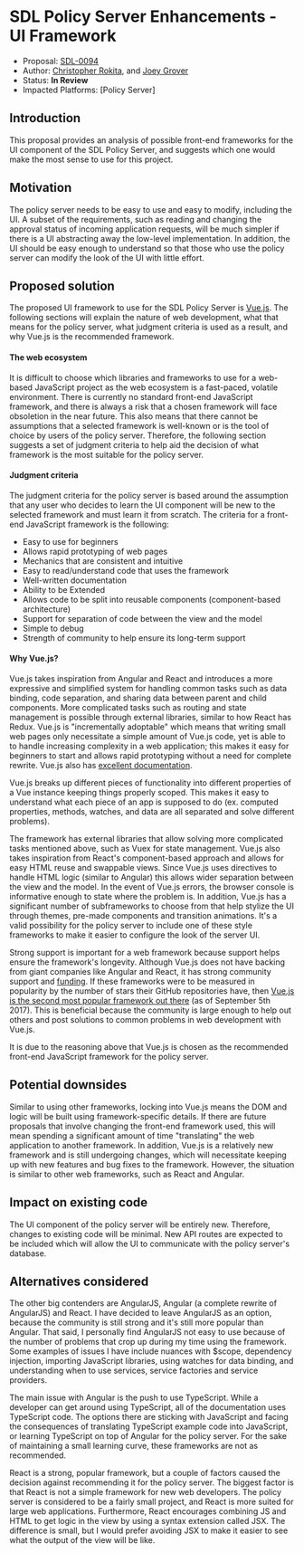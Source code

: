 # SDL Policy Server Enhancements - UI Framework

* Proposal: [SDL-0094](0094-sdl-policy-server-ui.md)
* Author: [Christopher Rokita](https://github.com/crokita), and [Joey Grover](https://github.com/joeygrover)
* Status: **In Review**
* Impacted Platforms: [Policy Server]

## Introduction

This proposal provides an analysis of possible front-end frameworks for the UI component of the SDL Policy Server, and suggests which one would make the most sense to use for this project.

## Motivation
The policy server needs to be easy to use and easy to modify, including the UI. A subset of the requirements, such as reading and changing the approval status of incoming application requests, will be much simpler if there is a UI abstracting away the low-level implementation. In addition, the UI should be easy enough to understand so that those who use the policy server can modify the look of the UI with little effort.

## Proposed solution

The proposed UI framework to use for the SDL Policy Server is [Vue.js](https://vuejs.org/). The following sections will explain the nature of web development, what that means for the policy server, what judgment criteria is used as a result, and why Vue.js is the recommended framework.

#### The web ecosystem
It is difficult to choose which libraries and frameworks to use for a web-based JavaScript project as the web ecosystem is a fast-paced, volatile environment. There is currently no standard front-end JavaScript framework, and there is always a risk that a chosen framework will face obsoletion in the near future. This also means that there cannot be assumptions that a selected framework is well-known or is the tool of choice by users of the policy server. Therefore, the following section suggests a set of judgment criteria to help aid the decision of what framework is the most suitable for the policy server. 

#### Judgment criteria
The judgment criteria for the policy server is based around the assumption that any user who decides to learn the UI component will be new to the selected framework and must learn it from scratch. The criteria for a front-end JavaScript framework is the following:

*  Easy to use for beginners
*  Allows rapid prototyping of web pages
*  Mechanics that are consistent and intuitive
*  Easy to read/understand code that uses the framework
*  Well-written documentation
*  Ability to be Extended
*  Allows code to be split into reusable components (component-based architecture)
*  Support for separation of code between the view and the model
*  Simple to debug
*  Strength of community to help ensure its long-term support

#### Why Vue.js?
Vue.js takes inspiration from Angular and React and introduces a more expressive and simplified system for handling common tasks such as data binding, code separation, and sharing data between parent and child components. More complicated tasks such as routing and state management is possible through external libraries, similar to how React has Redux. Vue.js is "incrementally adoptable" which means that writing small web pages only necessitate a simple amount of Vue.js code, yet is able to to handle increasing complexity in a web application; this makes it easy for beginners to start and allows rapid prototyping without a need for complete rewrite. Vue.js also has [excellent documentation](https://vuejs.org/v2/guide/).

Vue.js breaks up different pieces of functionality into different properties of a Vue instance keeping things properly scoped. This makes it easy to understand what each piece of an app is supposed to do (ex. computed properties, methods, watches, and data are all separated and solve different problems).

The framework has external libraries that allow solving more complicated tasks mentioned above, such as Vuex for state management. Vue.js also takes inspiration from React's component-based approach and allows for easy HTML reuse and swappable views. Since Vue.js uses directives to handle HTML logic (similar to Angular) this allows wider separation between the view and the model. In the event of Vue.js errors, the browser console is informative enough to state where the problem is. In addition, Vue.js has a significant number of subframeworks to choose from that help stylize the UI through themes, pre-made components and transition animations. It's a valid possibility for the policy server to include one of these style frameworks to make it easier to configure the look of the server UI.

Strong support is important for a web framework because support helps ensure the framework's longevity. Although Vue.js does not have backing from giant companies like Angular and React, it has strong community support and [funding](https://vuejs.org/support-vuejs/). If these frameworks were to be measured in popularity by the number of stars their GitHub repositories have, then [Vue.js is the second most popular framework out there](https://github.com/showcases/front-end-javascript-frameworks) (as of September 5th 2017). This is beneficial because the community is large enough to help out others and post solutions to common problems in web development with Vue.js. 

It is due to the reasoning above that Vue.js is chosen as the recommended front-end JavaScript framework for the policy server.

## Potential downsides

Similar to using other frameworks, locking into Vue.js means the DOM and logic will be built using framework-specific details. If there are future proposals that involve changing the front-end framework used, this will mean spending a significant amount of time "translating" the web application to another framework. In addition, Vue.js is a relatively new framework and is still undergoing changes, which will necessitate keeping up with new features and bug fixes to the framework. However, the situation is similar to other web frameworks, such as React and Angular.

## Impact on existing code

The UI component of the policy server will be entirely new. Therefore, changes to existing code will be minimal. New API routes are expected to be included which will allow the UI to communicate with the policy server's database. 

## Alternatives considered

The other big contenders are AngularJS, Angular (a complete rewrite of AngularJS) and React. I have decided to leave AngularJS as an option, because the community is still strong and it's still more popular than Angular. That said, I personally find AngularJS not easy to use because of the number of problems that crop up during my time using the framework. Some examples of issues I have include nuances with $scope, dependency injection, importing JavaScript libraries, using watches for data binding, and understanding when to use services, service factories and service providers. 

The main issue with Angular is the push to use TypeScript. While a developer can get around using TypeScript, all of the documentation uses TypeScript code. The options there are sticking with JavaScript and facing the consequences of translating TypeScript example code into JavaScript, or learning TypeScript on top of Angular for the policy server. For the sake of maintaining a small learning curve, these frameworks are not as recommended.

React is a strong, popular framework, but a couple of factors caused the decision against recommending it for the policy server. The biggest factor is that React is not a simple framework for new web developers. The policy server is considered to be a fairly small project, and React is more suited for large web applications. Furthermore, React encourages combining JS and HTML to get logic in the view by using a syntax extension called JSX. The difference is small, but I would prefer avoiding JSX to make it easier to see what the output of the view will be like.
